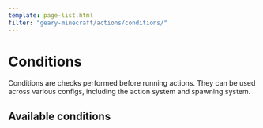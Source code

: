 ```yaml
---
template: page-list.html
filter: "geary-minecraft/actions/conditions/"
---
```


# Conditions

Conditions are checks performed before running actions. They can be used across various configs, including the action system and spawning system.

## Available conditions

